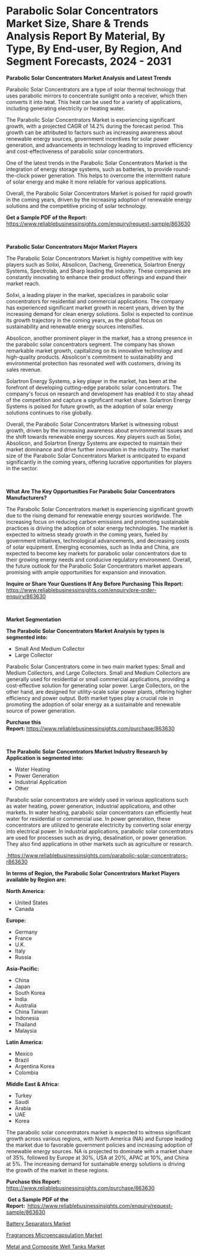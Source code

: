 <p><h1>Parabolic Solar Concentrators Market Size, Share & Trends Analysis Report By Material, By Type, By End-user, By Region, And Segment Forecasts, 2024 - 2031</h1></p><p><strong>Parabolic Solar Concentrators Market Analysis and Latest Trends</strong></p>
<p><p>Parabolic Solar Concentrators are a type of solar thermal technology that uses parabolic mirrors to concentrate sunlight onto a receiver, which then converts it into heat. This heat can be used for a variety of applications, including generating electricity or heating water.</p><p>The Parabolic Solar Concentrators Market is experiencing significant growth, with a projected CAGR of 14.2% during the forecast period. This growth can be attributed to factors such as increasing awareness about renewable energy sources, government incentives for solar power generation, and advancements in technology leading to improved efficiency and cost-effectiveness of parabolic solar concentrators.</p><p>One of the latest trends in the Parabolic Solar Concentrators Market is the integration of energy storage systems, such as batteries, to provide round-the-clock power generation. This helps to overcome the intermittent nature of solar energy and make it more reliable for various applications.</p><p>Overall, the Parabolic Solar Concentrators Market is poised for rapid growth in the coming years, driven by the increasing adoption of renewable energy solutions and the competitive pricing of solar technology.</p></p>
<p><strong>Get a Sample PDF of the Report:&nbsp;</strong> <a href="https://www.reliablebusinessinsights.com/enquiry/request-sample/863630">https://www.reliablebusinessinsights.com/enquiry/request-sample/863630</a></p>
<p>&nbsp;</p>
<p><strong>Parabolic Solar Concentrators Major Market Players</strong></p>
<p><p>The Parabolic Solar Concentrators Market is highly competitive with key players such as Solixi, Absolicon, Dacheng, Greenetica, Solartron Energy Systems, Spectrolab, and Sharp leading the industry. These companies are constantly innovating to enhance their product offerings and expand their market reach.</p><p>Solixi, a leading player in the market, specializes in parabolic solar concentrators for residential and commercial applications. The company has experienced significant market growth in recent years, driven by the increasing demand for clean energy solutions. Solixi is expected to continue its growth trajectory in the coming years, as the global focus on sustainability and renewable energy sources intensifies.</p><p>Absolicon, another prominent player in the market, has a strong presence in the parabolic solar concentrators segment. The company has shown remarkable market growth, capitalizing on its innovative technology and high-quality products. Absolicon's commitment to sustainability and environmental protection has resonated well with customers, driving its sales revenue.</p><p>Solartron Energy Systems, a key player in the market, has been at the forefront of developing cutting-edge parabolic solar concentrators. The company's focus on research and development has enabled it to stay ahead of the competition and capture a significant market share. Solartron Energy Systems is poised for future growth, as the adoption of solar energy solutions continues to rise globally.</p><p>Overall, the Parabolic Solar Concentrators Market is witnessing robust growth, driven by the increasing awareness about environmental issues and the shift towards renewable energy sources. Key players such as Solixi, Absolicon, and Solartron Energy Systems are expected to maintain their market dominance and drive further innovation in the industry. The market size of the Parabolic Solar Concentrators Market is anticipated to expand significantly in the coming years, offering lucrative opportunities for players in the sector.</p></p>
<p>&nbsp;</p>
<p><strong>What Are The Key Opportunities For Parabolic Solar Concentrators Manufacturers?</strong></p>
<p><p>The Parabolic Solar Concentrators market is experiencing significant growth due to the rising demand for renewable energy sources worldwide. The increasing focus on reducing carbon emissions and promoting sustainable practices is driving the adoption of solar energy technologies. The market is expected to witness steady growth in the coming years, fueled by government initiatives, technological advancements, and decreasing costs of solar equipment. Emerging economies, such as India and China, are expected to become key markets for parabolic solar concentrators due to their growing energy needs and conducive regulatory environment. Overall, the future outlook for the Parabolic Solar Concentrators market appears promising with ample opportunities for expansion and innovation.</p></p>
<p><strong>Inquire or Share Your Questions If Any Before Purchasing This Report:</strong> <a href="https://www.reliablebusinessinsights.com/enquiry/pre-order-enquiry/863630">https://www.reliablebusinessinsights.com/enquiry/pre-order-enquiry/863630</a></p>
<p>&nbsp;</p>
<p><strong>Market Segmentation</strong></p>
<p><strong>The Parabolic Solar Concentrators Market Analysis by types is segmented into:</strong></p>
<p><ul><li>Small And Medium Collector</li><li>Large Collector</li></ul></p>
<p><p>Parabolic Solar Concentrators come in two main market types: Small and Medium Collectors, and Large Collectors. Small and Medium Collectors are generally used for residential or small commercial applications, providing a cost-effective solution for generating solar power. Large Collectors, on the other hand, are designed for utility-scale solar power plants, offering higher efficiency and power output. Both market types play a crucial role in promoting the adoption of solar energy as a sustainable and renewable source of power generation.</p></p>
<p><strong>Purchase this Report:&nbsp;</strong><a href="https://www.reliablebusinessinsights.com/purchase/863630">https://www.reliablebusinessinsights.com/purchase/863630</a></p>
<p>&nbsp;</p>
<p><strong>The Parabolic Solar Concentrators Market Industry Research by Application is segmented into:</strong></p>
<p><ul><li>Water Heating</li><li>Power Generation</li><li>Industrial Application</li><li>Other</li></ul></p>
<p><p>Parabolic solar concentrators are widely used in various applications such as water heating, power generation, industrial applications, and other markets. In water heating, parabolic solar concentrators can efficiently heat water for residential or commercial use. In power generation, these concentrators are utilized to generate electricity by converting solar energy into electrical power. In industrial applications, parabolic solar concentrators are used for processes such as drying, desalination, or power generation. They also find applications in other markets such as agriculture or research.</p></p>
<p><a href="https://www.reliablebusinessinsights.com/parabolic-solar-concentrators-r863630">&nbsp;https://www.reliablebusinessinsights.com/parabolic-solar-concentrators-r863630</a></p>
<p><strong>In terms of Region, the Parabolic Solar Concentrators Market Players available by Region are:</strong></p>
<p>
    <p> <strong> North America: </strong>
        <ul>
            <li>United States</li>
            <li>Canada</li>
        </ul>
        </p> 
    <p> <strong> Europe: </strong>
        <ul>
            <li>Germany</li>
            <li>France</li>
            <li>U.K.</li>
            <li>Italy</li>
            <li>Russia</li>
        </ul>
        </p> 
    <p> <strong> Asia-Pacific: </strong>
        <ul>
            <li>China</li>
            <li>Japan</li>
            <li>South Korea</li>
            <li>India</li>
            <li>Australia</li>
            <li>China Taiwan</li>
            <li>Indonesia</li>
            <li>Thailand</li>
            <li>Malaysia</li>
        </ul>
        </p> 
    <p> <strong> Latin America: </strong>
        <ul>
            <li>Mexico</li>
            <li>Brazil</li>
            <li>Argentina Korea</li>
            <li>Colombia</li>
        </ul>
        </p> 
    <p> <strong> Middle East & Africa: </strong>
        <ul>
            <li>Turkey</li>
            <li>Saudi</li>
            <li>Arabia</li>
            <li>UAE</li>
            <li>Korea</li>
        </ul>
    </p>
    </p>
<p><p>The parabolic solar concentrators market is expected to witness significant growth across various regions, with North America (NA) and Europe leading the market due to favorable government policies and increasing adoption of renewable energy sources. NA is projected to dominate with a market share of 35%, followed by Europe at 30%, USA at 20%, APAC at 10%, and China at 5%. The increasing demand for sustainable energy solutions is driving the growth of the market in these regions.</p></p>
<p><strong>Purchase this Report: </strong><a href="https://www.reliablebusinessinsights.com/purchase/863630">https://www.reliablebusinessinsights.com/purchase/863630</a></p>
<p>&nbsp;<strong>Get a Sample PDF of the Report:&nbsp;&nbsp;</strong><a href="https://www.reliablebusinessinsights.com/enquiry/request-sample/863630">https://www.reliablebusinessinsights.com/enquiry/request-sample/863630</a></p>
<p><strong></strong></p>
<p><p><a href="https://www.linkedin.com/pulse/battery-separators-market-share-amp-analysis-growth-7amtc?trackingId=AxjoYJ2N5onI45HOsxz7AA%3D%3D">Battery Separators Market</a></p><p><a href="https://www.linkedin.com/pulse/fragrances-microencapsulation-market-trends-analysis-j8kbe?trackingId=lF1XyMc4DK2ZJuik7GDTUA%3D%3D">Fragrances Microencapsulation Market</a></p><p><a href="https://www.linkedin.com/pulse/global-metal-composite-well-tanks-market-sector-types-eujic?trackingId=lSYdsdUAMSnopdivs%2FVh1w%3D%3D">Metal and Composite Well Tanks Market</a></p></p>